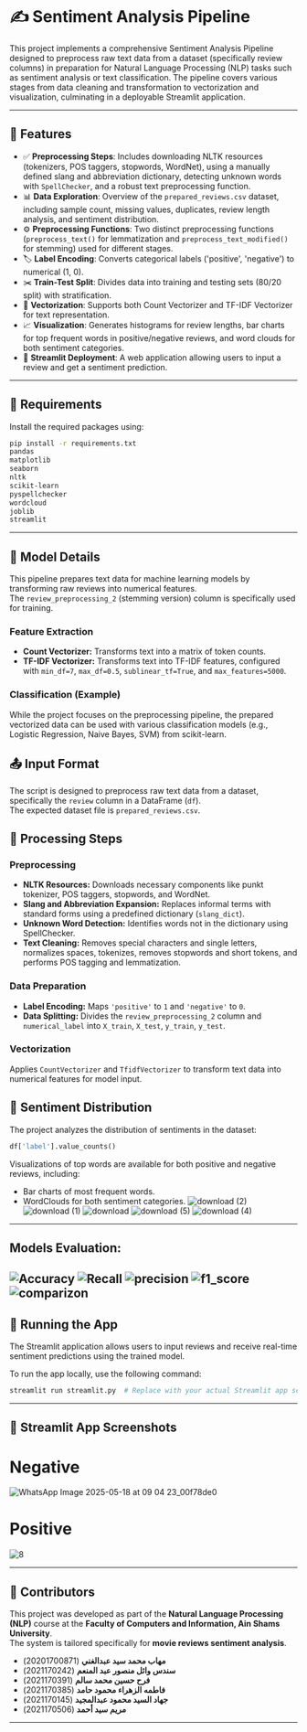 # ✍️ Sentiment Analysis Pipeline

This project implements a comprehensive Sentiment Analysis Pipeline designed to preprocess raw text data from a dataset (specifically review columns) in preparation for Natural Language Processing (NLP) tasks such as sentiment analysis or text classification. The pipeline covers various stages from data cleaning and transformation to vectorization and visualization, culminating in a deployable Streamlit application.

---

## 🌟 Features

- ✅ **Preprocessing Steps**: Includes downloading NLTK resources (tokenizers, POS taggers, stopwords, WordNet), using a manually defined slang and abbreviation dictionary, detecting unknown words with `SpellChecker`, and a robust text preprocessing function.
- 📊 **Data Exploration**: Overview of the `prepared_reviews.csv` dataset, including sample count, missing values, duplicates, review length analysis, and sentiment distribution.
- ⚙️ **Preprocessing Functions**: Two distinct preprocessing functions (`preprocess_text()` for lemmatization and `preprocess_text_modified()` for stemming) used for different stages.
- 🏷️ **Label Encoding**: Converts categorical labels ('positive', 'negative') to numerical (1, 0).
- ✂️ **Train-Test Split**: Divides data into training and testing sets (80/20 split) with stratification.
- 🔢 **Vectorization**: Supports both Count Vectorizer and TF-IDF Vectorizer for text representation.
- 📈 **Visualization**: Generates histograms for review lengths, bar charts for top frequent words in positive/negative reviews, and word clouds for both sentiment categories.
- 🚀 **Streamlit Deployment**: A web application allowing users to input a review and get a sentiment prediction.

---

## 🧪 Requirements

Install the required packages using:

```bash
pip install -r requirements.txt
pandas
matplotlib
seaborn
nltk
scikit-learn
pyspellchecker
wordcloud
joblib
streamlit
```
---

## 🧠 Model Details
This pipeline prepares text data for machine learning models by transforming raw reviews into numerical features.  
The `review_preprocessing_2` (stemming version) column is specifically used for training.

### Feature Extraction
- **Count Vectorizer:** Transforms text into a matrix of token counts.  
- **TF-IDF Vectorizer:** Transforms text into TF-IDF features, configured with `min_df=7`, `max_df=0.5`, `sublinear_tf=True`, and `max_features=5000`.

### Classification (Example)
While the project focuses on the preprocessing pipeline, the prepared vectorized data can be used with various classification models (e.g., Logistic Regression, Naive Bayes, SVM) from scikit-learn.

## 📤 Input Format
The script is designed to preprocess raw text data from a dataset, specifically the `review` column in a DataFrame (`df`).  
The expected dataset file is `prepared_reviews.csv`.

## 🔁 Processing Steps

### Preprocessing
- **NLTK Resources:** Downloads necessary components like punkt tokenizer, POS taggers, stopwords, and WordNet.  
- **Slang and Abbreviation Expansion:** Replaces informal terms with standard forms using a predefined dictionary (`slang_dict`).  
- **Unknown Word Detection:** Identifies words not in the dictionary using SpellChecker.  
- **Text Cleaning:** Removes special characters and single letters, normalizes spaces, tokenizes, removes stopwords and short tokens, and performs POS tagging and lemmatization.

### Data Preparation
- **Label Encoding:** Maps `'positive'` to `1` and `'negative'` to `0`.  
- **Data Splitting:** Divides the `review_preprocessing_2` column and `numerical_label` into `X_train`, `X_test`, `y_train`, `y_test`.

### Vectorization
Applies `CountVectorizer` and `TfidfVectorizer` to transform text data into numerical features for model input.



## 🎯 Sentiment Distribution
The project analyzes the distribution of sentiments in the dataset:

```python
df['label'].value_counts()
```
Visualizations of top words are available for both positive and negative reviews, including:
- Bar charts of most frequent words.
- WordClouds for both sentiment categories.
![download (2)](https://github.com/user-attachments/assets/9e232531-82cc-4f15-9ee5-fc8a37e7399c)
![download (1)](https://github.com/user-attachments/assets/2ab0734c-cc0e-4747-8172-d21575a3e478)
![download](https://github.com/user-attachments/assets/91825f61-bcd5-4a37-a4a1-c5447ad45abc)
![download (5)](https://github.com/user-attachments/assets/3adf3705-d5c8-4c19-8ca0-3f58724d862e)
![download (4)](https://github.com/user-attachments/assets/58c6510b-260e-421a-96a1-188d4bf9cdfa)

---
## Models Evaluation:
![Accuracy](https://github.com/user-attachments/assets/a50ce125-5537-44f7-bbc1-1c9efe77a779)
![Recall](https://github.com/user-attachments/assets/df019da5-f5bf-4501-a79b-05b214cc3d3d)
![precision](https://github.com/user-attachments/assets/5c235e4b-ec41-4384-9e1a-e200f47eea7e)
![f1_score](https://github.com/user-attachments/assets/72054e9b-b98e-47ca-942a-0a1f6ab40939)
![comparizon](https://github.com/user-attachments/assets/f095b675-3939-4e2b-b731-c608aa2a2079)
---

## 🚀 Running the App

The Streamlit application allows users to input reviews and receive real-time sentiment predictions using the trained model.

To run the app locally, use the following command:

```bash
streamlit run streamlit.py  # Replace with your actual Streamlit app script
```


---

## 📸 Streamlit App Screenshots


#  Negative
![WhatsApp Image 2025-05-18 at 09 04 23_00f78de0](https://github.com/user-attachments/assets/367dd336-65ba-41e5-a8a4-af55b06d08f3)


#  Positive
![8](https://github.com/user-attachments/assets/48867581-b548-438b-a5fb-33562e519652)

---

## 👥 Contributors

This project was developed as part of the **Natural Language Processing (NLP)** course at the **Faculty of Computers and Information, Ain Shams University**.  
The system is tailored specifically for **movie reviews sentiment analysis**.

- **مهاب محمد سيد عبدالغني** (20201700871)  
- **سندس وائل منصور عبد المنعم** (2021170242)  
- **فرح حسین محمد سالم** (2021170391)  
- **فاطمه الزهراء محمود حامد** (2021170385)  
- **جهاد السيد محمود عبدالمجيد** (2021170145)  
- **مريم سيد أحمد** (2021170506)

---




